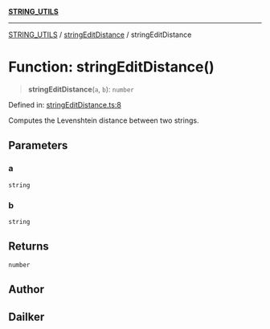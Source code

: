 [**STRING_UTILS**](../../README.md)

***

[STRING_UTILS](../../README.md) / [stringEditDistance](../README.md) / stringEditDistance

# Function: stringEditDistance()

> **stringEditDistance**(`a`, `b`): `number`

Defined in: [stringEditDistance.ts:8](https://github.com/dailker/everyutil/blob/cee559aadda9e0c298e06364cba9020e97a8b19b/src/string/stringEditDistance.ts#L8)

Computes the Levenshtein distance between two strings.

## Parameters

### a

`string`

### b

`string`

## Returns

`number`

## Author

## Dailker
